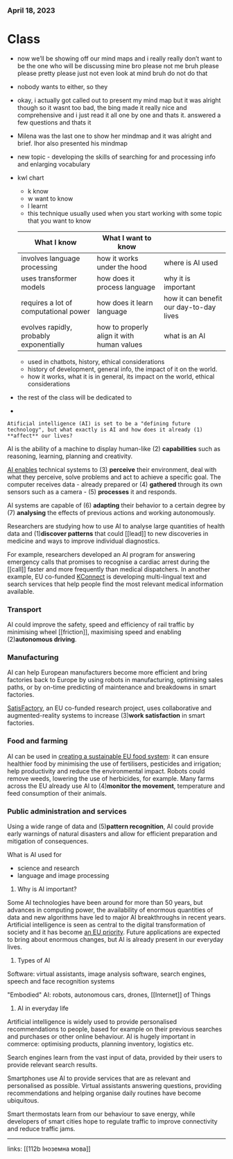 
### April 18, 2023

# Class

- now we’ll be showing off our mind maps and i really really don’t want to be the one who will be discussing mine bro please not me bruh please please pretty please just not even look at mind bruh do not do that
- nobody wants to either, so they
- okay, i actually got called out to present my mind map but it was alright though so it wasnt too bad, the bing made it really nice and comprehensive and i just read it all one by one and thats it. answered a few questions and thats it
- Milena was the last one to show her mindmap and it was alright and brief. Ihor also presented his mindmap
- new topic - developing the skills of searching for and processing info and enlarging vocabulary
- kwl chart
    - k know
    - w want to know
    - l learnt
    - this technique usually used when you start working with some topic that you want to know
    
    | What I know | What I want to know |  |
    | --- | --- | --- |
    | involves language processing | how it works under the hood | where is AI used |
    | uses transformer models | how does it process language | why it is important |
    | requires a lot of computational power | how does it learn language | how it can benefit our day-to-day lives |
    | evolves rapidly, probably exponentially | how to properly align it with human values | what is an AI |
    - used in chatbots, history, ethical considerations
    - history of development, general info, the impact of it on the world.
    - how it works, what it is in general, its impact on the world, ethical considerations
- the rest of the class will be dedicated to
- 
    
    Atificial intelligence (AI) is set to be a "defining future technology", but what exactly is AI and how does it already (1) **affect** our lives?
    

AI is the ability of a machine to display human-like (2) **capabilities** such as reasoning, learning, planning and creativity.

[AI enables](https://ec.europa.eu/digital-single-market/en/news/definition-artificial-intelligence-main-capabilities-and-scientific-disciplines) technical systems to (3) **perceive** their environment, deal with what they perceive, solve problems and act to achieve a specific goal. The computer receives data - already prepared or (4) **gathered** through its own sensors such as a camera - (5) **processes** it and responds.

AI systems are capable of (6) **adapting** their behavior to a certain degree by (7) **analysing** the effects of previous actions and working autonomously.

Researchers are studying how to use AI to analyse large quantities of health data and (1)**discover patterns** that could [[lead]] to new discoveries in medicine and ways to improve individual diagnostics.

For example, researchers developed an AI program for answering emergency calls that promises to recognise a cardiac arrest during the [[call]] faster and more frequently than medical dispatchers. In another example, EU co-funded [KConnect](https://cordis.europa.eu/project/id/644753) is developing multi-lingual text and search services that help people find the most relevant medical information available.

### **Transport**

AI could improve the safety, speed and efficiency of rail traffic by minimising wheel [[friction]], maximising speed and enabling (2)**autonomous driving**.

### **Manufacturing**

AI can help European manufacturers become more efficient and bring factories back to Europe by using robots in manufacturing, optimising sales paths, or by on-time predicting of maintenance and breakdowns in smart factories.

[SatisFactory](https://cordis.europa.eu/project/id/636302), an EU co-funded research project, uses collaborative and augmented-reality systems to increase (3)**work satisfaction** in smart factories.

### **Food and farming**

AI can be used in [creating a sustainable EU food system](https://www.europarl.europa.eu/news/en/headlines/society/20200519STO79425/creating-a-sustainable-food-system-the-eu-s-strategy): it can ensure healthier food by minimising the use of fertilisers, pesticides and irrigation; help productivity and reduce the environmental impact. Robots could remove weeds, lowering the use of herbicides, for example. Many farms across the EU already use AI to (4)**monitor the movement**, temperature and feed consumption of their animals.

### **Public administration and services**

Using a wide range of data and (5)**pattern recognition**, AI could provide early warnings of natural disasters and allow for efficient preparation and mitigation of consequences.

What is AI used for

- science and research
- language and image processing
1. Why is AI important?

Some AI technologies have been around for more than 50 years, but advances in computing power, the availability of enormous quantities of data and new algorithms have led to major AI breakthroughs in recent years. Artificial intelligence is seen as central to the digital transformation of society and it has become [an EU priority](https://www.europarl.europa.eu/doceo/document/TA-8-2019-0081_EN.html?redirect). Future applications are expected to bring about enormous changes, but AI is already present in our everyday lives.

1. Types of AI

Software: virtual assistants, image analysis software, search engines, speech and face recognition systems

"Embodied" AI: robots, autonomous cars, drones, [[Internet]] of Things

1. AI in everyday life

Artificial intelligence is widely used to provide personalised recommendations to people, based for example on their previous searches and purchases or other online behaviour. AI is hugely important in commerce: optimising products, planning inventory, logistics etc.

Search engines learn from the vast input of data, provided by their users to provide relevant search results.

Smartphones use AI to provide services that are as relevant and personalised as possible. Virtual assistants answering questions, providing recommendations and helping organise daily routines have become ubiquitous.

Smart thermostats learn from our behaviour to save energy, while developers of smart cities hope to regulate traffic to improve connectivity and reduce traffic jams.






---

links: [[112b Іноземна мова]]

